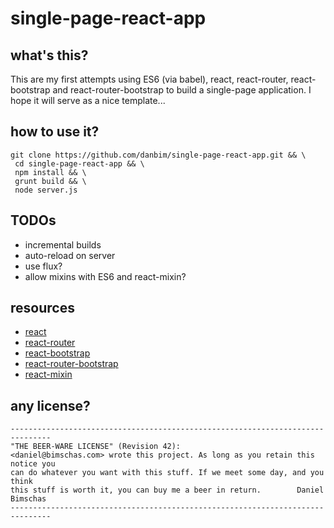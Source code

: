# single-page-react-app

## what's this?
This are my first attempts using ES6 (via babel), react, react-router, react-bootstrap and
react-router-bootstrap to build a single-page application. I hope it will serve as a nice template...

## how to use it?
```
git clone https://github.com/danbim/single-page-react-app.git && \
 cd single-page-react-app && \
 npm install && \
 grunt build && \
 node server.js
```

## TODOs

 * incremental builds
 * auto-reload on server
 * use flux?
 * allow mixins with ES6 and react-mixin?

## resources

 * [react](http://facebook.github.io/react/)
 * [react-router](http://rackt.github.io/react-router/)
 * [react-bootstrap](http://react-bootstrap.github.io/)
 * [react-router-bootstrap](https://github.com/react-bootstrap/react-router-bootstrap)
 * [react-mixin](https://github.com/brigand/react-mixin)

## any license?
```
-------------------------------------------------------------------------------
"THE BEER-WARE LICENSE" (Revision 42):
<daniel@bimschas.com> wrote this project. As long as you retain this notice you
can do whatever you want with this stuff. If we meet some day, and you think
this stuff is worth it, you can buy me a beer in return.        Daniel Bimschas
-------------------------------------------------------------------------------
```
